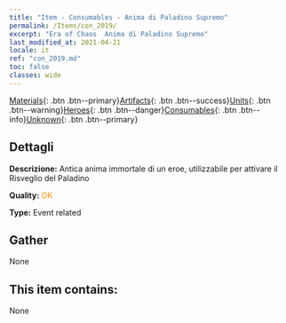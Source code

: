 ```yaml
---
title: "Item - Consumables - Anima di Paladino Supremo"
permalink: /Items/con_2019/
excerpt: "Era of Chaos  Anima di Paladino Supremo"
last_modified_at: 2021-04-21
locale: it
ref: "con_2019.md"
toc: false
classes: wide
---
```

 [Materials](/it/Items/){: .btn .btn--primary}[Artifacts](/it/Items/Artifacts/){: .btn .btn--success}[Units](/it/Items/Units/){: .btn .btn--warning}[Heroes](/it/Items/Heroes/){: .btn .btn--danger}[Consumables](/it/Items/Consumables/){: .btn .btn--info}[Unknown](/it/Items/Unknown/){: .btn .btn--primary}

## Dettagli
 **Descrizione:** Antica anima immortale di un eroe, utilizzabile per attivare il Risveglio del Paladino

 **Quality:** <span style="color: #FF8C00">OK</span>

 **Type:** Event related

## Gather

  None

## This item contains:

  None

